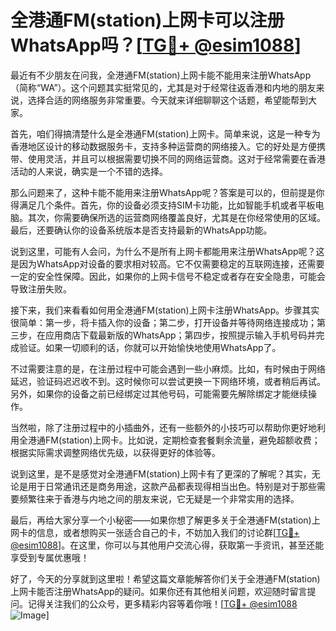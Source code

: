 # 全港通FM(station)上网卡可以注册WhatsApp吗？[[TG💪+ @esim1088](https://t.me/s/esim1088)]

最近有不少朋友在问我，全港通FM(station)上网卡能不能用来注册WhatsApp（简称“WA”）。这个问题其实挺常见的，尤其是对于经常往返香港和内地的朋友来说，选择合适的网络服务非常重要。今天就来详细聊聊这个话题，希望能帮到大家。

首先，咱们得搞清楚什么是全港通FM(station)上网卡。简单来说，这是一种专为香港地区设计的移动数据服务卡，支持多种运营商的网络接入。它的好处是方便携带、使用灵活，并且可以根据需要切换不同的网络运营商。这对于经常需要在香港活动的人来说，确实是一个不错的选择。

那么问题来了，这种卡能不能用来注册WhatsApp呢？答案是可以的，但前提是你得满足几个条件。首先，你的设备必须支持SIM卡功能，比如智能手机或者平板电脑。其次，你需要确保所选的运营商网络覆盖良好，尤其是在你经常使用的区域。最后，还要确认你的设备系统版本是否支持最新的WhatsApp功能。

说到这里，可能有人会问，为什么不是所有上网卡都能用来注册WhatsApp呢？这是因为WhatsApp对设备的要求相对较高。它不仅需要稳定的互联网连接，还需要一定的安全性保障。因此，如果你的上网卡信号不稳定或者存在安全隐患，可能会导致注册失败。

接下来，我们来看看如何用全港通FM(station)上网卡注册WhatsApp。步骤其实很简单：第一步，将卡插入你的设备；第二步，打开设备并等待网络连接成功；第三步，在应用商店下载最新版的WhatsApp；第四步，按照提示输入手机号码并完成验证。如果一切顺利的话，你就可以开始愉快地使用WhatsApp了。

不过需要注意的是，在注册过程中可能会遇到一些小麻烦。比如，有时候由于网络延迟，验证码迟迟收不到。这时候你可以尝试更换一下网络环境，或者稍后再试。另外，如果你的设备之前已经绑定过其他号码，可能需要先解除绑定才能继续操作。

当然啦，除了注册过程中的小插曲外，还有一些额外的小技巧可以帮助你更好地利用全港通FM(station)上网卡。比如说，定期检查套餐剩余流量，避免超额收费；根据实际需求调整网络优先级，以获得更好的体验等。

说到这里，是不是感觉对全港通FM(station)上网卡有了更深的了解呢？其实，无论是用于日常通讯还是商务用途，这款产品都表现得相当出色。特别是对于那些需要频繁往来于香港与内地之间的朋友来说，它无疑是一个非常实用的选择。

最后，再给大家分享一个小秘密——如果你想了解更多关于全港通FM(station)上网卡的信息，或者想购买一张适合自己的卡，不妨加入我们的讨论群[[TG💪+ @esim1088](https://t.me/s/esim1088)]。在这里，你可以与其他用户交流心得，获取第一手资讯，甚至还能享受到专属优惠哦！

好了，今天的分享就到这里啦！希望这篇文章能解答你们关于全港通FM(station)上网卡能否注册WhatsApp的疑问。如果你还有其他相关问题，欢迎随时留言提问。记得关注我们的公众号，更多精彩内容等着你哦！[[TG💪+ @esim1088](https://t.me/s/esim1088) ![Image](https://i.postimg.cc/4NQfJmqS/Snipaste-2025-05-13-00-14-12.png)]